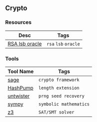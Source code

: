 ## Crypto

### Resources
| Desc | Tags |
| ---- | --- |
| [RSA lsb oracle](https://crypto.stackexchange.com/questions/11053/rsa-least-significant-bit-oracle-attack) | `rsa` `lsb` `oracle` |

### Tools
| Tool Name | Tags |
| --------- | ---- | 
| [sage](https://www.sagemath.org/) | `crypto framework` |
| [HashPump](https://github.com/bwall/HashPump) | `length extension` |
| [untwister](https://github.com/altf4/untwister) | `prng seed recovery` |
| [sympy](http://www.sympy.org/en/index.html) | `symbolic mathematics` |
| [z3](https://github.com/Z3Prover/z3) | `SAT/SMT solver` |

